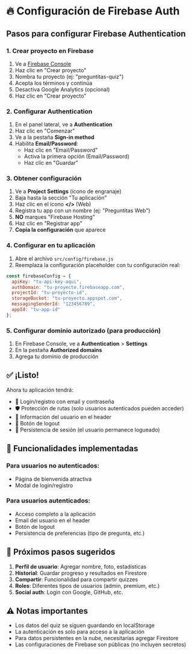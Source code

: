 # 🔥 Configuración de Firebase Auth

## Pasos para configurar Firebase Authentication

### 1. Crear proyecto en Firebase
1. Ve a [Firebase Console](https://console.firebase.google.com/)
2. Haz clic en "Crear proyecto"
3. Nombra tu proyecto (ej: "preguntitas-quiz")
4. Acepta los términos y continúa
5. Desactiva Google Analytics (opcional)
6. Haz clic en "Crear proyecto"

### 2. Configurar Authentication
1. En el panel lateral, ve a **Authentication**
2. Haz clic en "Comenzar"
3. Ve a la pestaña **Sign-in method**
4. Habilita **Email/Password**:
   - Haz clic en "Email/Password"
   - Activa la primera opción (Email/Password)
   - Haz clic en "Guardar"

### 3. Obtener configuración
1. Ve a **Project Settings** (ícono de engranaje)
2. Baja hasta la sección "Tu aplicación"
3. Haz clic en el ícono **</>** (Web)
4. Registra tu app con un nombre (ej: "Preguntitas Web")
5. **NO** marques "Firebase Hosting"
6. Haz clic en "Registrar app"
7. **Copia la configuración** que aparece

### 4. Configurar en tu aplicación
1. Abre el archivo `src/config/firebase.js`
2. Reemplaza la configuración placeholder con tu configuración real:

```javascript
const firebaseConfig = {
  apiKey: "tu-api-key-aqui",
  authDomain: "tu-proyecto.firebaseapp.com",
  projectId: "tu-proyecto-id",
  storageBucket: "tu-proyecto.appspot.com",
  messagingSenderId: "123456789",
  appId: "tu-app-id"
};
```

### 5. Configurar dominio autorizado (para producción)
1. En Firebase Console, ve a **Authentication** > **Settings**
2. En la pestaña **Authorized domains**
3. Agrega tu dominio de producción

## ✅ ¡Listo!

Ahora tu aplicación tendrá:
- 🔐 Login/registro con email y contraseña
- 🛡️ Protección de rutas (solo usuarios autenticados pueden acceder)
- 👤 Información del usuario en el header
- 🚪 Botón de logout
- 💾 Persistencia de sesión (el usuario permanece logueado)

## 🔧 Funcionalidades implementadas

### Para usuarios no autenticados:
- Página de bienvenida atractiva
- Modal de login/registro

### Para usuarios autenticados:
- Acceso completo a la aplicación
- Email del usuario en el header
- Botón de logout
- Persistencia de preferencias (tipo de pregunta, etc.)

## 🚀 Próximos pasos sugeridos

1. **Perfil de usuario**: Agregar nombre, foto, estadísticas
2. **Historial**: Guardar progreso y resultados en Firestore
3. **Compartir**: Funcionalidad para compartir quizzes
4. **Roles**: Diferentes tipos de usuarios (admin, premium, etc.)
5. **Social auth**: Login con Google, GitHub, etc.

## ⚠️ Notas importantes

- Los datos del quiz se siguen guardando en localStorage
- La autenticación es solo para acceso a la aplicación
- Para datos persistentes en la nube, necesitarías agregar Firestore
- Las configuraciones de Firebase son públicas (no incluyen secretos) 